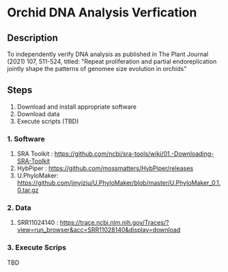 # Orchid DNA Analysis Verfication

## Description
To independently verify DNA analysis as published in The Plant Journal (2021) 107, 511-524, titled: "Repeat proliferation and partial endoreplication jointly shape the patterns of genomee size evolution in orchids"

## Steps
1. Download and install appropriate software
2. Download data
3. Execute scripts (TBD)


### 1. Software
1. SRA Toolkit : https://github.com/ncbi/sra-tools/wiki/01.-Downloading-SRA-Toolkit
2. HybPiper    : https://github.com/mossmatters/HybPiper/releases
3. U.PhyloMaker: https://github.com/jinyizju/U.PhyloMaker/blob/master/U.PhyloMaker_0.1.0.tar.gz

### 2. Data
1. SRR11024140  : https://trace.ncbi.nlm.nih.gov/Traces/?view=run_browser&acc=SRR11028140&display=download

### 3. Execute Scrips
TBD

